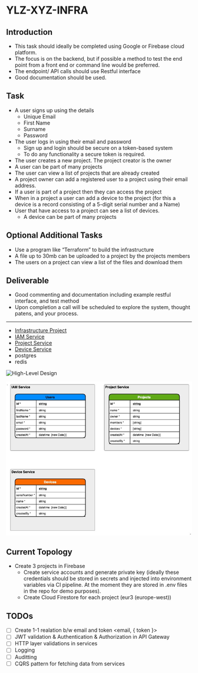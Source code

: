 # YLZ-XYZ-INFRA

## Introduction

* This task should ideally be completed using Google or Firebase cloud platform.
* The focus is on the backend, but if possible a method to test the end point from a front end or command line would be preferred.
* The endpoint/ API calls should use Restful interface
* Good documentation should be used.


## Task

- A user signs up using the details
  * Unique Email
  * First Name
  * Surname
  * Password
- The user logs in using their email and password
  * Sign up and login should be secure on a token-based system
  * To do any functionality a secure token is required.
- The user creates a new project.  The project creator is the owner
- A user can be part of many projects
- The user can view a list of projects that are already created
- A project owner can add a registered user to a project using their email address.
- If a user is part of a project then they can access the project
- When in a project a user can add a device to the project (for this a device is a record consisting of a 5-digit serial number and a Name)
- User that have access to a project can see a list of devices.
  * A device can be part of many projects


## Optional Additional Tasks

- Use a program like “Terraform” to build the infrastructure
- A file up to 30mb can be uploaded to a project by the projects members
- The users on a project can view a list of the files and download them


## Deliverable

- Good commenting and documentation including example restful interface, and test method
- Upon completion a call will be scheduled to explore the system, thought patens, and your process.


- - -


- [Infrastructure Project](https://github.com/aytekinyaliz/ylz-xyz-infra)
- [IAM Service](https://github.com/aytekinyaliz/ylz-xyz-iam-svc)
- [Project Service](https://github.com/aytekinyaliz/ylz-xyz-project-svc)
- [Device Service](https://github.com/aytekinyaliz/ylz-xyz-device-svc)
- postgres
- redis

![High-Level Design](./_files/High-Level_Design.jpg)

![DB Design](./_files/High-Level_Design-DB.jpg)


## Current Topology


- Create 3 projects in Firebase
  * Create service accounts and generate private key (ideally these credentials should be stored in secrets and injected into environment variables via CI pipeline. At the moment they are stored in .env files in the repo for demo purposes).
  * Create Cloud Firestore for each project (eur3 (europe-west))



## TODOs

- [ ] Create 1-1 realation b/w email and token <email, { token }>
- [ ] JWT validation & Authentication & Authorization in API Gateway
- [ ] HTTP layer validations in services
- [ ] Logging
- [ ] Auditting
- [ ] CQRS pattern for fetching data from services
